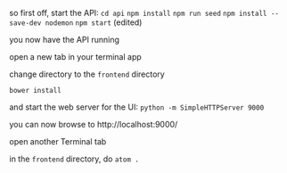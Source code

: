 so first off, start the API:
`cd api`
`npm install`
`npm run seed`
`npm install --save-dev nodemon`
`npm start` (edited)

you now have the API running

open a new tab in your terminal app

change directory to the `frontend` directory

`bower install`

and start the web server for the UI:
`python -m SimpleHTTPServer 9000`

you can now browse to http://localhost:9000/

open another Terminal tab

in the `frontend` directory, do `atom .`
